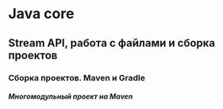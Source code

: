 # Java core 

## Stream API, работа с файлами и сборка проектов

### Сборка проектов. Maven и Gradle

##### Многомодульный проект на Maven
